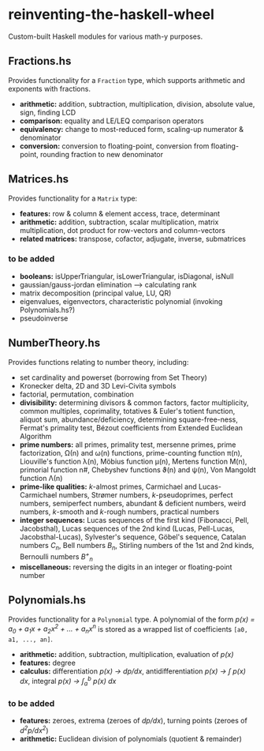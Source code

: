 # reinventing-the-haskell-wheel
Custom-built Haskell modules for various math-y purposes.

## Fractions.hs
Provides functionality for a `Fraction` type, which supports arithmetic and exponents with fractions.
* **arithmetic:** addition, subtraction, multiplication, division, absolute value, sign, finding LCD
* **comparison:** equality and LE/LEQ comparison operators
* **equivalency:** change to most-reduced form, scaling-up numerator & denominator
* **conversion:** conversion to floating-point, conversion from floating-point, rounding fraction to new denominator

## Matrices.hs
Provides functionality for a `Matrix` type:
* **features:** row & column & element access, trace, determinant
* **arithmetic:** addition, subtraction, scalar multiplication, matrix multiplication, dot product for row-vectors and column-vectors
* **related matrices:** transpose, cofactor, adjugate, inverse, submatrices

### to be added
* **booleans:** isUpperTriangular, isLowerTriangular, isDiagonal, isNull
* gaussian/gauss-jordan elimination --> calculating rank
* matrix decomposition (principal value, LU, QR)
* eigenvalues, eigenvectors, characteristic polynomial (invoking Polynomials.hs?)
* pseudoinverse

## NumberTheory.hs
Provides functions relating to number theory, including:
* set cardinality and powerset (borrowing from Set Theory)
* Kronecker delta, 2D and 3D Levi-Civita symbols
* factorial, permutation, combination
* **divisibility:** determining divisors & common factors, factor multiplicity, common multiples, coprimality, totatives & Euler's totient function, aliquot sum, abundance/deficiency, determining square-free-ness, Fermat's primality test, Bézout coefficients from Extended Euclidean Algorithm
* **prime numbers:** all primes, primality test, mersenne primes, prime factorization, Ω(n) and ω(n) functions, prime-counting function π(n), Liouville's function λ(n), Möbius function μ(n), Mertens function M(n), primorial function n#, Chebyshev functions ϑ(n) and ψ(n), Von Mangoldt function Λ(n)
* **prime-like qualities:** *k*-almost primes, Carmichael and Lucas-Carmichael numbers, Strømer numbers, *k*-pseudoprimes, perfect numbers, semiperfect numbers, abundant & deficient numbers, weird numbers, *k*-smooth and *k*-rough numbers, practical numbers
* **integer sequences:** Lucas sequences of the first kind (Fibonacci, Pell, Jacobsthal), Lucas sequences of the 2nd kind (Lucas, Pell-Lucas, Jacobsthal-Lucas), Sylvester's sequence, Göbel's sequence, Catalan numbers *C<sub>n</sub>*, Bell numbers *B<sub>n</sub>*, Stirling numbers of the 1st and 2nd kinds, Bernoulli numbers *B<sup>+</sup><sub>n</sub>*
* **miscellaneous:** reversing the digits in an integer or floating-point number

## Polynomials.hs
Provides functionality for a `Polynomial` type. A polynomial of the form *p(x) = a<sub>0</sub> + a<sub>1</sub>x + a<sub>2</sub>x<sup>2</sup> + ... + a<sub>n</sub>x<sup>n</sup>* is stored as a wrapped list of coefficients `[a0, a1, ..., an]`.
* **arithmetic:** addition, subtraction, multiplication, evaluation of *p(x)*
* **features:** degree
* **calculus:** differentiation *p(x) → dp/dx*, antidifferentiation *p(x) → ∫ p(x) dx*, integral *p(x) → ∫<sub>a</sub><sup>b</sup> p(x) dx*

### to be added
* **features:** zeroes, extrema (zeroes of *dp/dx*), turning points (zeroes of *d<sup>2</sup>p/dx<sup>2</sup>*)
* **arithmetic:** Euclidean division of polynomials (quotient & remainder)
